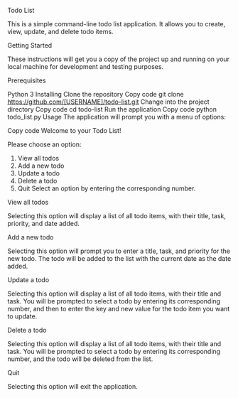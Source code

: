 Todo List

This is a simple command-line todo list application. It allows you to create, view, update, and delete todo items.

Getting Started

These instructions will get you a copy of the project up and running on your local machine for development and testing purposes.

Prerequisites

Python 3
Installing
Clone the repository
Copy code
git clone https://github.com/[USERNAME]/todo-list.git
Change into the project directory
Copy code
cd todo-list
Run the application
Copy code
python todo_list.py
Usage
The application will prompt you with a menu of options:

Copy code
Welcome to your Todo List!

Please choose an option:
1) View all todos
2) Add a new todo
3) Update a todo
4) Delete a todo
5) Quit
Select an option by entering the corresponding number.

View all todos

Selecting this option will display a list of all todo items, with their title, task, priority, and date added.

Add a new todo

Selecting this option will prompt you to enter a title, task, and priority for the new todo. The todo will be added to the list with the current date as the date added.

Update a todo

Selecting this option will display a list of all todo items, with their title and task. You will be prompted to select a todo by entering its corresponding number, and then to enter the key and new value for the todo item you want to update.

Delete a todo

Selecting this option will display a list of all todo items, with their title and task. You will be prompted to select a todo by entering its corresponding number, and the todo will be deleted from the list.

Quit

Selecting this option will exit the application.




